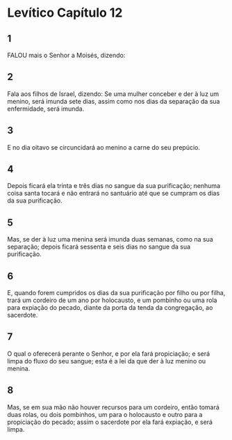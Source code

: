 # Levítico Capítulo 12

## 1
FALOU mais o Senhor a Moisés, dizendo:

## 2
Fala aos filhos de Israel, dizendo: Se uma mulher conceber e der à luz um menino, será imunda sete dias, assim como nos dias da separação da sua enfermidade, será imunda.

## 3
E no dia oitavo se circuncidará ao menino a carne do seu prepúcio.

## 4
Depois ficará ela trinta e três dias no sangue da sua purificação; nenhuma coisa santa tocará e não entrará no santuário até que se cumpram os dias da sua purificação.

## 5
Mas, se der à luz uma menina será imunda duas semanas, como na sua separação; depois ficará sessenta e seis dias no sangue da sua purificação.

## 6
E, quando forem cumpridos os dias da sua purificação por filho ou por filha, trará um cordeiro de um ano por holocausto, e um pombinho ou uma rola para expiação do pecado, diante da porta da tenda da congregação, ao sacerdote.

## 7
O qual o oferecerá perante o Senhor, e por ela fará propiciação; e será limpa do fluxo do seu sangue; esta é a lei da que der à luz menino ou menina.

## 8
Mas, se em sua mão não houver recursos para um cordeiro, então tomará duas rolas, ou dois pombinhos, um para o holocausto e outro para a propiciação do pecado; assim o sacerdote por ela fará expiação, e será limpa.


